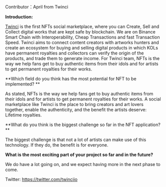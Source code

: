Contributor：April from Twinci

**Introduction:**

[Twinci](https://Twinci.io) is the first NFTs social marketplace, where you can Create, Sell and Collect digital works that are kept safe by blockchain. We are on Binance Smart Chain with Interoperability, Cheap Transactions and fast Transaction Speed. Twinci aims to connect content creators with artworks hunters and create an ecosystem for buying and selling digital products in which KOLs have permanent royalties and collectors can verify the origin of the products, and trade them to generate income.
For Twinci team, NFTs is the way we help fans get to buy authentic items from their idols and for artists to get permanent royalties for their works. 

**Which field do you think has the most potential for NFT to be implemented? **

As stated, NFTs is the way we help fans get to buy authentic items from their idols and for artists to get permanent royalties for their works. 
A social marketplace like Twinci is the place to bring creators and art lovers together, enable the authenticity, and the benefit the artists deserve: Lifetime royalties.

**What do you think is the biggest challenge so far in the NFT application? **

The biggest challenge is that not a lot of artists can make use of this technology. If they do, the benefit is for everyone.

**What is the most exciting part of your project so far and in the future?**

We do have a lot going on, and we expect having more in the next phase to come.

Twitter: <https://twitter.com/twinciio>